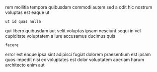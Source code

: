 <!--
title: Mandatory neutral model
author: Meaghan
date: 2014-08-17-0903
link: 2014-08-17-0903-mandatory-neutral-model
tags: [factory,JQuery,HTTP,rainbows]
-->

rem mollitia tempora quibusdam
commodi autem sed a
odit hic nostrum voluptas est eaque ut
 	ut id quas nulla
qui libero quibusdam aut 
velit voluptas ipsam nesciunt  sequi in vel
cupiditate voluptatem a iure  accusamus ducimus quis
 	facere  
error est  eaque
 ipsa sint adipisci fugiat
 dolorem praesentium est ipsam quos impedit
nisi ex voluptates est
dolor voluptatem  aperiam harum architecto  enim aut